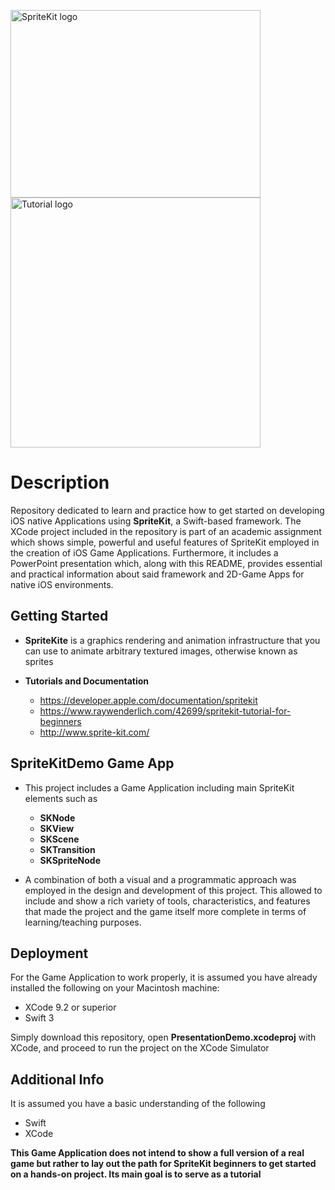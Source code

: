 <img src="https://mmdsolutions.co.uk/wordpress/wp-content/uploads/spritekitlogo.png" alt="SpriteKit logo" height="300" width="400"> <img src="http://tut5.com/tutorials/ribbon_logo/img01.jpg" alt="Tutorial logo" height="400"> 

# Description

Repository dedicated to learn and practice how to get started on developing iOS native Applications using **SpriteKit**, a Swift-based framework. The XCode project included in the repository is part of an academic assignment which shows simple, powerful and useful features of SpriteKit employed in the creation of iOS Game Applications. Furthermore, it includes a PowerPoint presentation which, along with this README, provides essential and practical information about said framework and 2D-Game Apps for native iOS environments.


## Getting Started

- **SpriteKite** is a graphics rendering and animation infrastructure that you can use to animate arbitrary textured images, otherwise known as sprites

- **Tutorials and Documentation**
  - <https://developer.apple.com/documentation/spritekit>
  - <https://www.raywenderlich.com/42699/spritekit-tutorial-for-beginners>
  - <http://www.sprite-kit.com/>
  
  
 ## SpriteKitDemo Game App
 - This project includes a Game Application including main SpriteKit elements such as
    - **SKNode**
    - **SKView**
    - **SKScene**
    - **SKTransition**
    - **SKSpriteNode**
  
 - A combination of both a visual and a programmatic approach was employed in the design and development of this project. This allowed to include and show a rich variety of tools, characteristics, and features that made the project and the game itself more complete in terms of learning/teaching purposes.


## Deployment

For the Game Application to work properly, it is assumed you have already installed the following on your Macintosh machine:

- XCode 9.2 or superior
- Swift 3

Simply download this repository, open **PresentationDemo.xcodeproj** with XCode, and proceed to run the project on the XCode Simulator


## Additional Info

It is assumed you have a basic understanding of the following

- Swift
- XCode

**This Game Application does not intend to show a full version of a real game but rather to lay out the path for SpriteKit beginners to get started on a hands-on project. Its main goal is to serve as a tutorial**
